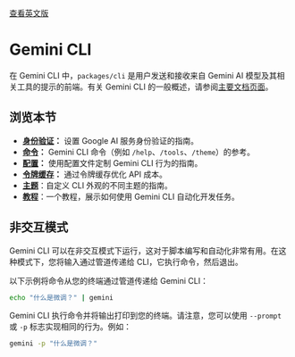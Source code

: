 [查看英文版](https://github.com/google-gemini/gemini-cli/blob/main/docs/cli/index.md)

# Gemini CLI

在 Gemini CLI 中，`packages/cli` 是用户发送和接收来自 Gemini AI 模型及其相关工具的提示的前端。有关 Gemini CLI 的一般概述，请参阅[主要文档页面](../index.md)。

## 浏览本节

- **[身份验证](./authentication.md)：** 设置 Google AI 服务身份验证的指南。
- **[命令](./commands.md)：** Gemini CLI 命令（例如 `/help`、`/tools`、`/theme`）的参考。
- **[配置](./configuration.md)：** 使用配置文件定制 Gemini CLI 行为的指南。
- **[令牌缓存](./token-caching.md)：** 通过令牌缓存优化 API 成本。
- **[主题](./themes.md)**：自定义 CLI 外观的不同主题的指南。
- **[教程](tutorials.md)**：一个教程，展示如何使用 Gemini CLI 自动化开发任务。

## 非交互模式

Gemini CLI 可以在非交互模式下运行，这对于脚本编写和自动化非常有用。在这种模式下，您将输入通过管道传递给 CLI，它执行命令，然后退出。

以下示例将命令从您的终端通过管道传递给 Gemini CLI：

```bash
echo "什么是微调？" | gemini
```

Gemini CLI 执行命令并将输出打印到您的终端。请注意，您可以使用 `--prompt` 或 `-p` 标志实现相同的行为。例如：

```bash
gemini -p "什么是微调？"
```